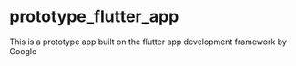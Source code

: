 # prototype_flutter_app
This is a prototype app built on the flutter app development framework by Google
